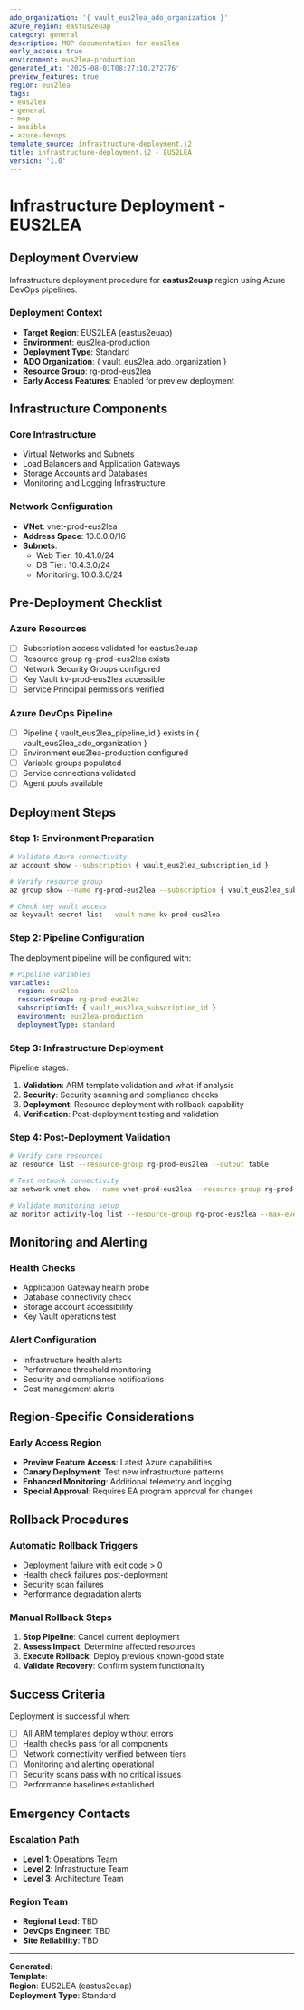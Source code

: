 ```yaml
---
ado_organization: '{ vault_eus2lea_ado_organization }'
azure_region: eastus2euap
category: general
description: MOP documentation for eus2lea
early_access: true
environment: eus2lea-production
generated_at: '2025-08-01T08:27:10.272776'
preview_features: true
region: eus2lea
tags:
- eus2lea
- general
- mop
- ansible
- azure-devops
template_source: infrastructure-deployment.j2
title: infrastructure-deployment.j2 - EUS2LEA
version: '1.0'
---
```


# Infrastructure Deployment - EUS2LEA

## Deployment Overview

Infrastructure deployment procedure for **eastus2euap** region using Azure DevOps pipelines.

### Deployment Context

- **Target Region**: EUS2LEA (eastus2euap)
- **Environment**: eus2lea-production
- **Deployment Type**: Standard
- **ADO Organization**: { vault_eus2lea_ado_organization }
- **Resource Group**: rg-prod-eus2lea
- **Early Access Features**: Enabled for preview deployment

## Infrastructure Components

### Core Infrastructure
- Virtual Networks and Subnets
- Load Balancers and Application Gateways  
- Storage Accounts and Databases
- Monitoring and Logging Infrastructure

### Network Configuration
- **VNet**: vnet-prod-eus2lea
- **Address Space**: 10.0.0.0/16
- **Subnets**:
  - Web Tier: 10.4.1.0/24
  - DB Tier: 10.4.3.0/24
  - Monitoring: 10.0.3.0/24

## Pre-Deployment Checklist

### Azure Resources
- [ ] Subscription access validated for eastus2euap
- [ ] Resource group rg-prod-eus2lea exists
- [ ] Network Security Groups configured
- [ ] Key Vault kv-prod-eus2lea accessible
- [ ] Service Principal permissions verified

### Azure DevOps Pipeline
- [ ] Pipeline { vault_eus2lea_pipeline_id } exists in { vault_eus2lea_ado_organization }
- [ ] Environment eus2lea-production configured
- [ ] Variable groups populated
- [ ] Service connections validated
- [ ] Agent pools available

## Deployment Steps

### Step 1: Environment Preparation

```bash
# Validate Azure connectivity
az account show --subscription { vault_eus2lea_subscription_id }

# Verify resource group
az group show --name rg-prod-eus2lea --subscription { vault_eus2lea_subscription_id }

# Check key vault access
az keyvault secret list --vault-name kv-prod-eus2lea
```

### Step 2: Pipeline Configuration

The deployment pipeline will be configured with:

```yaml
# Pipeline variables
variables:
  region: eus2lea
  resourceGroup: rg-prod-eus2lea
  subscriptionId: { vault_eus2lea_subscription_id }
  environment: eus2lea-production
  deploymentType: standard
```

### Step 3: Infrastructure Deployment

Pipeline stages:
1. **Validation**: ARM template validation and what-if analysis
2. **Security**: Security scanning and compliance checks
3. **Deployment**: Resource deployment with rollback capability
4. **Verification**: Post-deployment testing and validation

### Step 4: Post-Deployment Validation

```bash
# Verify core resources
az resource list --resource-group rg-prod-eus2lea --output table

# Test network connectivity
az network vnet show --name vnet-prod-eus2lea --resource-group rg-prod-eus2lea

# Validate monitoring setup
az monitor activity-log list --resource-group rg-prod-eus2lea --max-events 5
```

## Monitoring and Alerting

### Health Checks
- Application Gateway health probe
- Database connectivity check  
- Storage account accessibility
- Key Vault operations test

### Alert Configuration
- Infrastructure health alerts
- Performance threshold monitoring
- Security and compliance notifications
- Cost management alerts

## Region-Specific Considerations

### Early Access Region
- **Preview Feature Access**: Latest Azure capabilities
- **Canary Deployment**: Test new infrastructure patterns
- **Enhanced Monitoring**: Additional telemetry and logging
- **Special Approval**: Requires EA program approval for changes

## Rollback Procedures

### Automatic Rollback Triggers
- Deployment failure with exit code > 0
- Health check failures post-deployment
- Security scan failures
- Performance degradation alerts

### Manual Rollback Steps
1. **Stop Pipeline**: Cancel current deployment
2. **Assess Impact**: Determine affected resources
3. **Execute Rollback**: Deploy previous known-good state
4. **Validate Recovery**: Confirm system functionality

## Success Criteria

Deployment is successful when:
- [ ] All ARM templates deploy without errors
- [ ] Health checks pass for all components
- [ ] Network connectivity verified between tiers
- [ ] Monitoring and alerting operational
- [ ] Security scans pass with no critical issues
- [ ] Performance baselines established

## Emergency Contacts

### Escalation Path
- **Level 1**: Operations Team
- **Level 2**: Infrastructure Team  
- **Level 3**: Architecture Team

### Region Team
- **Regional Lead**: TBD
- **DevOps Engineer**: TBD
- **Site Reliability**: TBD

---

**Generated**:   
**Template**:   
**Region**: EUS2LEA (eastus2euap)  
**Deployment Type**: Standard